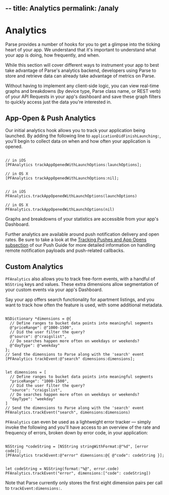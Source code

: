 --
title: Analytics
permalink: /analy
--

# Analytics

Parse provides a number of hooks for you to get a glimpse into the ticking heart of your app. We understand that it's important to understand what your app is doing, how frequently, and when.

While this section will cover different ways to instrument your app to best take advantage of Parse's analytics backend, developers using Parse to store and retrieve data can already take advantage of metrics on Parse.

Without having to implement any client-side logic, you can view real-time graphs and breakdowns (by device type, Parse class name, or REST verb) of your API Requests in your app's dashboard and save these graph filters to quickly access just the data you're interested in.

## App-Open & Push Analytics

Our initial analytics hook allows you to track your application being launched. By adding the following line to `applicationDidFinishLaunching:`, you'll begin to collect data on when and how often your application is opened.

<pre><code class="objectivec">
// in iOS
[PFAnalytics trackAppOpenedWithLaunchOptions:launchOptions];

// in OS X
[PFAnalytics trackAppOpenedWithLaunchOptions:nil];
</code></pre>
<pre><code class="swift">
// in iOS
PFAnalytics.trackAppOpenedWithLaunchOptions(launchOptions)

// in OS X
PFAnalytics.trackAppOpenedWithLaunchOptions(nil)
</code></pre>

Graphs and breakdowns of your statistics are accessible from your app's Dashboard.

Further analytics are available around push notification delivery and open rates. Be sure to take a look at the [Tracking Pushes and App Opens subsection](/docs/push_guide#receiving-tracking/iOS) of our Push Guide for more detailed information on handling remote notification payloads and push-related callbacks.

## Custom Analytics

`PFAnalytics` also allows you to track free-form events, with a handful of `NSString` keys and values. These extra dimensions allow segmentation of your custom events via your app's Dashboard.

Say your app offers search functionality for apartment listings, and you want to track how often the feature is used, with some additional metadata.

<pre><code class="objectivec">
NSDictionary *dimensions = @{
  // Define ranges to bucket data points into meaningful segments
  @"priceRange": @"1000-1500",
  // Did the user filter the query?
  @"source": @"craigslist",
  // Do searches happen more often on weekdays or weekends?
  @"dayType": @"weekday"
};
// Send the dimensions to Parse along with the 'search' event
[PFAnalytics trackEvent:@"search" dimensions:dimensions];
</code></pre>
<pre><code class="swift">
let dimensions = [
  // Define ranges to bucket data points into meaningful segments
  "priceRange": "1000-1500",
  // Did the user filter the query?
  "source": "craigslist",
  // Do searches happen more often on weekdays or weekends?
  "dayType": "weekday"
]
// Send the dimensions to Parse along with the 'search' event
PFAnalytics.trackEvent("search", dimensions:dimensions)
</code></pre>

`PFAnalytics` can even be used as a lightweight error tracker — simply invoke the following and you'll have access to an overview of the rate and frequency of errors, broken down by error code, in your application:

<pre><code class="objectivec">
NSString *codeString = [NSString stringWithFormat:@"%d", [error code]];
[PFAnalytics trackEvent:@"error" dimensions:@{ @"code": codeString }];
</code></pre>
<pre><code class="swift">
let codeString = NSString(format:"%@", error.code)
PFAnalytics.trackEvent("error", dimensions:["code": codeString])
</code></pre>

Note that Parse currently only stores the first eight dimension pairs per call to `trackEvent:dimensions:`.
